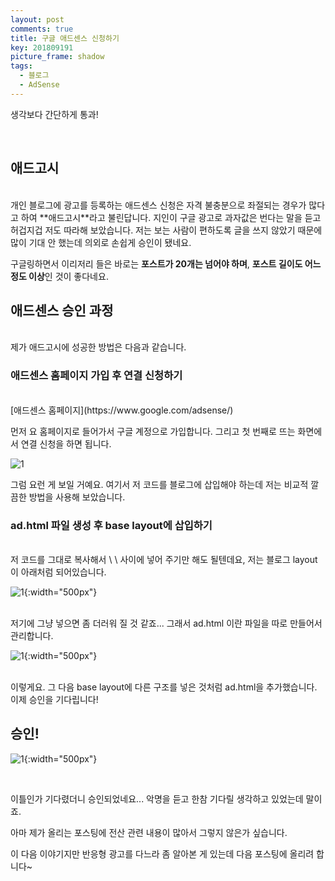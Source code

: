 ```yaml
---
layout: post
comments: true
title: 구글 애드센스 신청하기
key: 201809191
picture_frame: shadow
tags:
  - 블로그
  - AdSense
---
```


생각보다 간단하게 통과!

<!--more-->

<br>

## 애드고시
<br>
개인 블로그에 광고를 등록하는 애드센스 신청은 자격 불충분으로 좌절되는 경우가 많다고 하여 **애드고시**라고 불린답니다.
지인이 구글 광고로 과자값은 번다는 말을 듣고 허겁지겁 저도 따라해 보았습니다. 저는 보는 사람이 편하도록 글을 쓰지 않았기 때문에 많이 기대 안 했는데 의외로 손쉽게 승인이 됐네요.

구글링하면서 이리저리 들은 바로는 **포스트가 20개는 넘어야 하며**, **포스트 길이도 어느 정도 이상**인 것이 좋다네요.


## 애드센스 승인 과정
<br>
제가 애드고시에 성공한 방법은 다음과 같습니다.

### 애드센스 홈페이지 가입 후 연결 신청하기
<br>
[애드센스 홈페이지](https://www.google.com/adsense/)

먼저 요 홈페이지로 들어가서 구글 계정으로 가입합니다. 그리고 첫 번째로 뜨는 화면에서 연결 신청을 하면 됩니다.

![1](https://raw.githubusercontent.com/q0115643/my_blog/master/assets/images/get-adsense/1.png)

그럼 요런 게 보일 거예요. 여기서 저 코드를 블로그에 삽입해야 하는데 저는 비교적 깔끔한 방법을 사용해 보았습니다.

### ad.html 파일 생성 후 base layout에 삽입하기
<br>
저 코드를 그대로 복사해서 \<head\> \</head\> 사이에 넣어 주기만 해도 될텐데요, 저는 블로그 layout이 아래처럼 되어있습니다.
<br>

![1](https://raw.githubusercontent.com/q0115643/my_blog/master/assets/images/get-adsense/2.png){:width="500px"}

<br>
저기에 그냥 넣으면 좀 더러워 질 것 같죠... 그래서 ad.html 이란 파일을 따로 만들어서 관리합니다.
<br>

![1](https://raw.githubusercontent.com/q0115643/my_blog/master/assets/images/get-adsense/3.png){:width="500px"}

<br>
이렇게요. 그 다음 base layout에 다른 구조를 넣은 것처럼 ad.html을 추가했습니다. 이제 승인을 기다립니다!

## 승인!

![1](https://raw.githubusercontent.com/q0115643/my_blog/master/assets/images/get-adsense/4.png){:width="500px"}

<br>

이틀인가 기다렸더니 승인되었네요... 악명을 듣고 한참 기다릴 생각하고 있었는데 말이죠.

아마 제가 올리는 포스팅에 전산 관련 내용이 많아서 그렇지 않은가 싶습니다.

이 다음 이야기지만 반응형 광고를 다느라 좀 알아본 게 있는데 다음 포스팅에 올리려 합니다~
